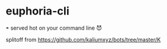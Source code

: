 # euphoria-cli
◓ served hot on your command line 😈

splitoff from https://github.com/kaliumxyz/bots/tree/master/K
